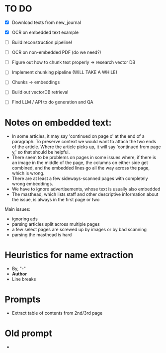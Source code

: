 # TO DO

- [x] Download texts from new_journal
- [x] OCR on embedded text example
- [ ] Build reconstruction pipeline!
- [ ] OCR on non-embedded PDF (do we need?)
- [ ] Figure out how to chunk text properly -> research vector DB
- [ ] Implement chunking pipeline (WILL TAKE A WHILE)
- [ ] Chunks -> embeddings
- [ ] Build out vectorDB retrieval
- [ ] Find LLM / API to do generation and QA



# Notes on embedded text:
- In some articles, it may say 'continued on page x' at the end of a paragraph. To preserve context we would want to attach the two ends of the article. Where the article picks up, it will say 'continued from page y,' so that should be helpful.
- There seem to be problems on pages in some issues where, if there is an image in the middle of the page, the columns on either side get combined, and the embedded lines go all the way across the page, which is wrong.
- There are at least a few sideways-scanned pages with completely wrong embeddings.
- We have to ignore advertisements, whose text is usually also embedded
- The masthead, which lists staff and other descriptive information about the issue, is always in the first page or two

Main issues:
- ignoring ads
- parsing articles split across multiple pages
- a few select pages are screwed up by images or by bad scanning
- parsing the masthead is hard


# Heuristics for name extraction
- By, "-"
- **Author**
- Line breaks 



# Prompts
- Extract table of contents from 2nd/3rd page

# Old prompt
- 